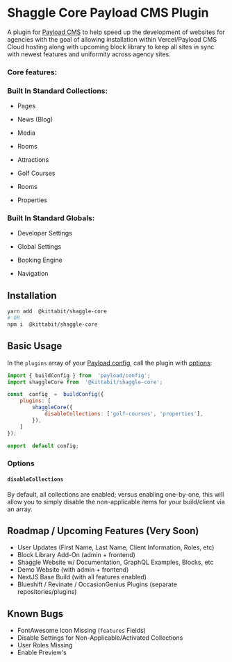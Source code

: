 
  
# Shaggle Core Payload CMS Plugin

A plugin for [Payload CMS](https://github.com/payloadcms/payload) to help speed up the development of websites for agencies with the goal of allowing installation within Vercel/Payload CMS Cloud hosting along with upcoming block library to keep all sites in sync with newest features and uniformity across agency sites.

### Core features:

### Built In Standard Collections:

- Pages

- News (Blog)

- Media

- Rooms

- Attractions

- Golf Courses

- Rooms

- Properties

### Built In Standard Globals:

- Developer Settings

- Global Settings

- Booking Engine

- Navigation

## Installation

```bash
yarn add  @kittabit/shaggle-core
# OR
npm i  @kittabit/shaggle-core
```

## Basic Usage

In the `plugins` array of your [Payload config](https://payloadcms.com/docs/configuration/overview), call the plugin with [options](#options):

```js
import { buildConfig } from  'payload/config';
import shaggleCore from  '@kittabit/shaggle-core';

const  config  =  buildConfig({
	plugins: [	
    	shaggleCore({
      		disableCollections: ['golf-courses', 'properties'],
    	}),
	]
});

export  default config;
```

### Options

#### `disableCollections`

By default, all collections are enabled; versus enabling one-by-one, this will allow you to simply disable the non-applicable items for your build/client via an array.

## Roadmap / Upcoming Features (Very Soon)

- User Updates (First Name, Last Name, Client Information, Roles, etc)
- Block Library Add-On (admin + frontend)
- Shaggle Website w/ Documentation, GraphQL Examples, Blocks, etc
- Demo Website (with admin + frontend)
- NextJS Base Build (with all features enabled)
- Blueshift / Revinate / OccasionGenius Plugins (separate repositories/plugins)

## Known Bugs
- FontAwesome Icon Missing (`features` Fields)
- Disable Settings for Non-Applicable/Activated Collections
- User Roles Missing
- Enable Preview's